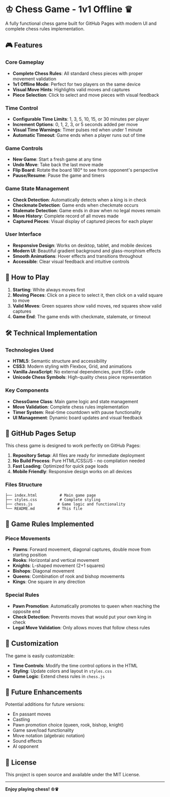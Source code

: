 # ♔ Chess Game - 1v1 Offline ♛

A fully functional chess game built for GitHub Pages with modern UI and complete chess rules implementation.

## 🎮 Features

### Core Gameplay
- **Complete Chess Rules**: All standard chess pieces with proper movement validation
- **1v1 Offline Mode**: Perfect for two players on the same device
- **Visual Move Hints**: Highlights valid moves and captures
- **Piece Selection**: Click to select and move pieces with visual feedback

### Time Control
- **Configurable Time Limits**: 1, 3, 5, 10, 15, or 30 minutes per player
- **Increment Options**: 0, 1, 2, 3, or 5 seconds added per move
- **Visual Time Warnings**: Timer pulses red when under 1 minute
- **Automatic Timeout**: Game ends when a player runs out of time

### Game Controls
- **New Game**: Start a fresh game at any time
- **Undo Move**: Take back the last move made
- **Flip Board**: Rotate the board 180° to see from opponent's perspective
- **Pause/Resume**: Pause the game and timers

### Game State Management
- **Check Detection**: Automatically detects when a king is in check
- **Checkmate Detection**: Game ends when checkmate occurs
- **Stalemate Detection**: Game ends in draw when no legal moves remain
- **Move History**: Complete record of all moves made
- **Captured Pieces**: Visual display of captured pieces for each player

### User Interface
- **Responsive Design**: Works on desktop, tablet, and mobile devices
- **Modern UI**: Beautiful gradient background and glass-morphism effects
- **Smooth Animations**: Hover effects and transitions throughout
- **Accessible**: Clear visual feedback and intuitive controls

## 🚀 How to Play

1. **Starting**: White always moves first
2. **Moving Pieces**: Click on a piece to select it, then click on a valid square to move
3. **Valid Moves**: Green squares show valid moves, red squares show valid captures
4. **Game End**: The game ends with checkmate, stalemate, or timeout

## 🛠️ Technical Implementation

### Technologies Used
- **HTML5**: Semantic structure and accessibility
- **CSS3**: Modern styling with Flexbox, Grid, and animations
- **Vanilla JavaScript**: No external dependencies, pure ES6+ code
- **Unicode Chess Symbols**: High-quality chess piece representation

### Key Components
- **ChessGame Class**: Main game logic and state management
- **Move Validation**: Complete chess rules implementation
- **Timer System**: Real-time countdown with pause functionality
- **UI Management**: Dynamic board updates and visual feedback

## 📱 GitHub Pages Setup

This chess game is designed to work perfectly on GitHub Pages:

1. **Repository Setup**: All files are ready for immediate deployment
2. **No Build Process**: Pure HTML/CSS/JS - no compilation needed
3. **Fast Loading**: Optimized for quick page loads
4. **Mobile Friendly**: Responsive design works on all devices

### Files Structure
```
├── index.html          # Main game page
├── styles.css          # Complete styling
├── chess.js           # Game logic and functionality
└── README.md          # This file
```

## 🎯 Game Rules Implemented

### Piece Movements
- **Pawns**: Forward movement, diagonal captures, double move from starting position
- **Rooks**: Horizontal and vertical movement
- **Knights**: L-shaped movement (2+1 squares)
- **Bishops**: Diagonal movement
- **Queens**: Combination of rook and bishop movements
- **Kings**: One square in any direction

### Special Rules
- **Pawn Promotion**: Automatically promotes to queen when reaching the opposite end
- **Check Detection**: Prevents moves that would put your own king in check
- **Legal Move Validation**: Only allows moves that follow chess rules

## 🔧 Customization

The game is easily customizable:

- **Time Controls**: Modify the time control options in the HTML
- **Styling**: Update colors and layout in `styles.css`
- **Game Logic**: Extend chess rules in `chess.js`

## 🌟 Future Enhancements

Potential additions for future versions:
- En passant moves
- Castling
- Pawn promotion choice (queen, rook, bishop, knight)
- Game save/load functionality
- Move notation (algebraic notation)
- Sound effects
- AI opponent

## 📄 License

This project is open source and available under the MIT License.

---

**Enjoy playing chess! ♔♛**
